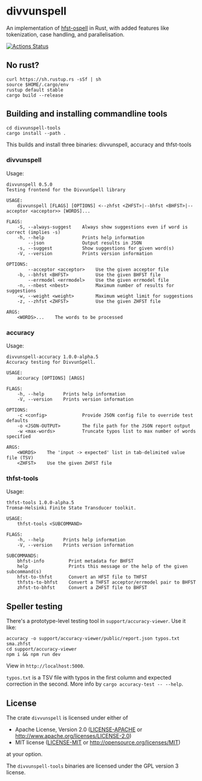 # divvunspell

An implementation of [hfst-ospell](https://github.com/hfst/hfst-ospell) in Rust, with added features like tokenization, case handling, and parallelisation.

[![Actions Status](https://github.com/divvun/divvunspell/workflows/Continuous%20Integration/badge.svg)](https://github.com/divvun/divvunspell/actions)

## No rust?
```
curl https://sh.rustup.rs -sSf | sh
source $HOME/.cargo/env
rustup default stable
cargo build --release
```

## Building and installing commandline tools

```
cd divvunspell-tools
cargo install --path .
```

This builds and install three binaries: divvunspell, accuracy and thfst-tools

### divvunspell
Usage:

```
divvunspell 0.5.0
Testing frontend for the DivvunSpell library

USAGE:
    divvunspell [FLAGS] [OPTIONS] <--zhfst <ZHFST>|--bhfst <BHFST>|--acceptor <acceptor>> [WORDS]...

FLAGS:
    -S, --always-suggest    Always show suggestions even if word is correct (implies -s)
    -h, --help              Prints help information
        --json              Output results in JSON
    -s, --suggest           Show suggestions for given word(s)
    -V, --version           Prints version information

OPTIONS:
        --acceptor <acceptor>    Use the given acceptor file
    -b, --bhfst <BHFST>          Use the given BHFST file
        --errmodel <errmodel>    Use the given errmodel file
    -n, --nbest <nbest>          Maximum number of results for suggestions
    -w, --weight <weight>        Maximum weight limit for suggestions
    -z, --zhfst <ZHFST>          Use the given ZHFST file

ARGS:
    <WORDS>...    The words to be processed
```

### accuracy
Usage:

```
divvunspell-accuracy 1.0.0-alpha.5
Accuracy testing for DivvunSpell.

USAGE:
    accuracy [OPTIONS] [ARGS]

FLAGS:
    -h, --help       Prints help information
    -V, --version    Prints version information

OPTIONS:
    -c <config>             Provide JSON config file to override test defaults
    -o <JSON-OUTPUT>        The file path for the JSON report output
    -w <max-words>          Truncate typos list to max number of words specified

ARGS:
    <WORDS>    The 'input -> expected' list in tab-delimited value file (TSV)
    <ZHFST>    Use the given ZHFST file
```

### thfst-tools
Usage:

```
thfst-tools 1.0.0-alpha.5
Tromsø-Helsinki Finite State Transducer toolkit.

USAGE:
    thfst-tools <SUBCOMMAND>

FLAGS:
    -h, --help       Prints help information
    -V, --version    Prints version information

SUBCOMMANDS:
    bhfst-info         Print metadata for BHFST
    help               Prints this message or the help of the given subcommand(s)
    hfst-to-thfst      Convert an HFST file to THFST
    thfsts-to-bhfst    Convert a THFST acceptor/errmodel pair to BHFST
    zhfst-to-bhfst     Convert a ZHFST file to BHFST
```

## Speller testing

There's a prototype-level testing tool in `support/accuracy-viewer`. Use it like:

```
accuracy -o support/accuracy-viewer/public/report.json typos.txt sma.zhfst
cd support/accuracy-viewer
npm i && npm run dev
```

View in `http://localhost:5000`.

`typos.txt` is a TSV file with typos in the first column and expected correction in the second.
More info by `cargo accuracy-test -- --help`.

## License

The crate `divvunspell` is licensed under either of

 * Apache License, Version 2.0 ([LICENSE-APACHE](LICENSE-APACHE) or http://www.apache.org/licenses/LICENSE-2.0)
 * MIT license ([LICENSE-MIT](LICENSE-MIT) or http://opensource.org/licenses/MIT)

at your option.

The `divvunspell-tools` binaries are licensed under the GPL version 3 license.
